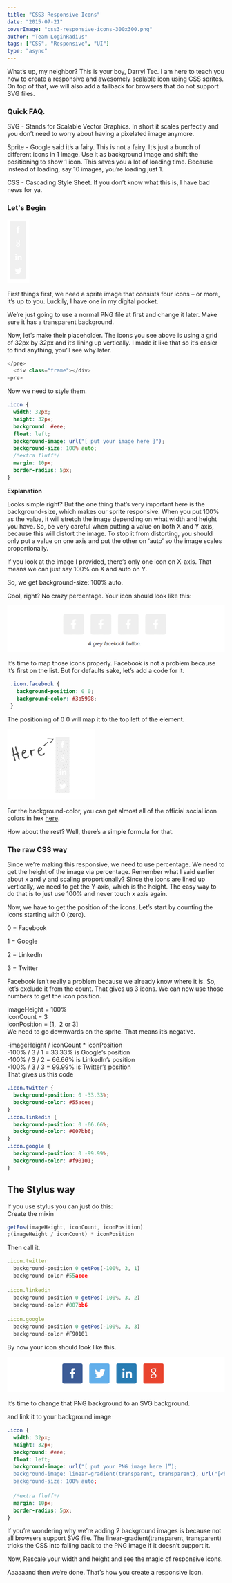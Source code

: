 ```yaml
---
title: "CSS3 Responsive Icons"
date: "2015-07-21"
coverImage: "css3-responsive-icons-300x300.png"
author: "Team LoginRadius"
tags: ["CSS", "Responsive", "UI"]
type: "async"
---
```


What’s up, my neighbor? This is your boy, Darryl Tec. I am here to teach you how to create a responsive and awesomely scalable icon using CSS sprites. On top of that, we will also add a fallback for browsers that do not support SVG files.

### Quick FAQ.

SVG - Stands for Scalable Vector Graphics. In short it scales perfectly and you don’t need to worry about having a pixelated image anymore.

Sprite - Google said it’s a fairy. This is not a fairy. It’s just a bunch of different icons in 1 image. Use it as background image and shift the positioning to show 1 icon. This saves you a lot of loading time. Because instead of loading, say 10 images, you’re loading just 1.

CSS - Cascading Style Sheet. If you don’t know what this is, I have bad news for ya.

### Let's Begin

![icons](icons.png)

First things first, we need a sprite image that consists four icons – or more, it’s up to you. Luckily, I have one in my digital pocket.

We’re just going to use a normal PNG file at first and change it later. Make sure it has a transparent background.

Now, let’s make their placeholder. The icons you see above is using a grid of 32px by 32px and it’s lining up vertically. I made it like that so it’s easier to find anything, you’ll see why later.

```js
</pre>
  <div class="frame"></div>
<pre>
```

Now we need to style them.

```css
.icon {
  width: 32px;
  height: 32px;
  background: #eee;
  float: left;
  background-image: url("[ put your image here ]");
  background-size: 100% auto;
  /*extra fluff*/
  margin: 10px;
  border-radius: 5px;
}
```

**Explanation**

Looks simple right? But the one thing that’s very important here is the background-size, which makes our sprite responsive. When you put 100% as the value, it will stretch the image depending on what width and height you have. So, be very careful when putting a value on both X and Y axis, because this will distort the image. To stop it from distorting, you should only put a value on one axis and put the other on ‘auto’ so the image scales proportionally.

If you look at the image I provided, there’s only one icon on X-axis. That means we can just say 100% on X and auto on Y.

So, we get background-size: 100% auto.

Cool, right? No crazy percentage. Your icon should look like this:

![facebook-icon](facebook-icon.png)

It’s time to map those icons properly. Facebook is not a problem because it’s first on the list. But for defaults sake, let’s add a code for it.

```CSS
 .icon.facebook {
   background-position: 0 0;
   background-color: #3b5998;
 }
```

The positioning of 0 0 will map it to the top left of the element.

![here-icon](here-icon.png)

For the background-color, you can get almost all of the official social icon colors in hex [here](/social-media-colors-hex/).

How about the rest? Well, there’s a simple formula for that.

### The raw CSS way

Since we’re making this responsive, we need to use percentage. We need to get the height of the image via percentage. Remember what I said earlier about x and y and scaling proportionally? Since the icons are lined up vertically, we need to get the Y-axis, which is the height. The easy way to do that is to just use 100% and never touch x axis again.

Now, we have to get the position of the icons. Let’s start by counting the icons starting with 0 (zero).

0 = Facebook

1 = Google

2 = LinkedIn

3 = Twitter

Facebook isn’t really a problem because we already know where it is. So, let’s exclude it from the count. That gives us 3 icons. We can now use those numbers to get the icon position.

imageHeight = 100%  
iconCount = 3  
iconPosition = \[1,  2 or 3\]  
We need to go downwards on the sprite. That means it’s negative.

\-imageHeight / iconCount \* iconPosition  
\-100% / 3 / 1 = 33.33% is Google’s position  
\-100% / 3 / 2 = 66.66% is LinkedIn’s position  
\-100% / 3 / 3 = 99.99% is Twitter’s position  
That gives us this code

```css
.icon.twitter {
  background-position: 0 -33.33%;
  background-color: #55acee;
}
.icon.linkedin {
  background-position: 0 -66.66%;
  background-color: #007bb6;
}
.icon.google {
  background-position: 0 -99.99%;
  background-color: #f90101;
}
```

## The Stylus way

If you use stylus you can just do this:  
Create the mixin

```javascript
getPos(imageHeight, iconCount, iconPosition)
;(imageHeight / iconCount) * iconPosition
```

Then call it.

```javascript
.icon.twitter
  background-position 0 getPos(-100%, 3, 1)
  background-color #55acee

.icon.linkedin
  background-position 0 getPos(-100%, 3, 2)
  background-color #007bb6

.icon.google
  background-position 0 getPos(-100%, 3, 3)
  background-color #F90101

```

By now your icon should look like this.

![color-icons](color-icons.png)

It’s time to change that PNG background to an SVG background.

and link it to your background image

```css
.icon {
  width: 32px;
  height: 32px;
  background: #eee;
  float: left;
  background-image: url("[ put your PNG image here ]”);
  background-image: linear-gradient(transparent, transparent), url("[<b>putyourSVGimagehere</b>]”);
  background-size: 100% auto;

  /*extra fluff*/
  margin: 10px;
  border-radius: 5px;
}
```

If you’re wondering why we’re adding 2 background images is because not all browsers support SVG file. The linear-gradient(transparent, transparent) tricks the CSS into falling back to the PNG image if it doesn’t support it.

Now, Rescale your width and height and see the magic of responsive icons.

Aaaaaand then we’re done. That’s how you create a responsive icon.
